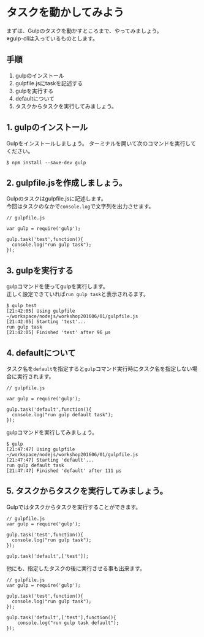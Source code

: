 # タスクを動かしてみよう

まずは、Gulpのタスクを動かすところまで、やってみましょう。  
※gulp-cliは入っているものとします。

## 手順

1. gulpのインストール
1. gulpfile.jsにtaskを記述する
1. gulpを実行する
1. defaultについて
1. タスクからタスクを実行してみましょう。

## 1. gulpのインストール

Gulpをインストールしましょう。
ターミナルを開いて次のコマンドを実行してください。

```
$ npm install --save-dev gulp
```

## 2. gulpfile.jsを作成しましょう。

Gulpのタスクはgulpfile.jsに記述します。  
今回はタスクのなかで`console.log`で文字列を出力させます。


```
// gulpfile.js

var gulp = require('gulp');

gulp.task('test',function(){
  console.log("run gulp task");
});

```

## 3. gulpを実行する

gulpコマンドを使ってgulpを実行します。  
正しく設定できていれば`run gulp task`と表示されるます。

```
$ gulp test
[21:42:05] Using gulpfile ~/workspace/nodejs/workshop201606/01/gulpfile.js
[21:42:05] Starting 'test'...
run gulp task
[21:42:05] Finished 'test' after 96 μs
```

## 4. defaultについて

タスク名を`default`を指定すると`gulp`コマンド実行時にタスク名を指定しない場合に実行されます。

```
// gulpfile.js

var gulp = require('gulp');

gulp.task('default',function(){
  console.log("run gulp default task");
});
```

gulpコマンドを実行してみましょう。

```
$ gulp
[21:47:47] Using gulpfile ~/workspace/nodejs/workshop201606/01/gulpfile.js
[21:47:47] Starting 'default'...
run gulp default task
[21:47:47] Finished 'default' after 111 μs
```

## 5. タスクからタスクを実行してみましょう。

Gulpではタスクからタスクを実行することができます。

```
// gulpfile.js
var gulp = require('gulp');

gulp.task('test',function(){
  console.log("run gulp task");
});

gulp.task('default',['test']);
```

他にも、指定したタスクの後に実行させる事も出来ます。

```
// gulpfile.js
var gulp = require('gulp');

gulp.task('test',function(){
  console.log("run gulp task");
});

gulp.task('default',['test'],function(){
    console.log("run gulp task default");
});
```
